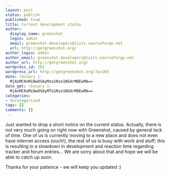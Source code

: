 ```yaml
---
layout: post
status: publish
published: true
title: Current development status
author:
  display_name: greenshot
  login: admin
  email: greenshot-developers@lists.sourceforge.net
  url: http://getgreenshot.org/
author_login: admin
author_email: greenshot-developers@lists.sourceforge.net
author_url: http://getgreenshot.org/
wordpress_id: 265
wordpress_url: http://getgreenshot.org/?p=265
date: !binary |-
  MjAxMC0xMi0wOSAyMzo1Nzo1NSArMDEwMA==
date_gmt: !binary |-
  MjAxMC0xMi0wOSAyMTo1Nzo1NSArMDEwMA==
categories:
- Uncategorized
tags: []
comments: []
---
```

<p>Just wanted to drop a short notice on the current status. Actually, there is not very much going on right now with Greenshot, caused by general lack of time. One of us is currently moving to a new place and does not even have internet access (ouch!), the rest of us is busy with work and stuff; this is resulting in a slowdown in development and reaction time regarding tracker and forum entries... We are sorry about that and hope we will be able to catch up soon.</p>
<p>Thanks for your patience - we will keep you updated  :)</p>
